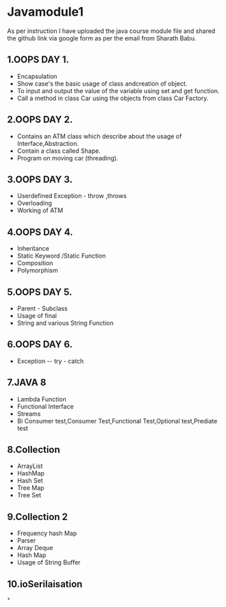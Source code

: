 # Javamodule1
As per instruction I have uploaded the java course module file and shared the github link via google form as per the email from Sharath Babu.

## 1.**OOPS DAY 1.**
   * Encapsulation
   * Show case's the basic usage of class andcreation of object.
   * To input and output the value of the variable using set and get function.
   * Call a method in class Car using the objects from class Car Factory.

## 2.**OOPS DAY 2.**
   * Contains an ATM class which describe about the usage of Interface,Abstraction.
   * Contain a class called Shape.
   * Program on moving car  (threading).

## 3.**OOPS DAY 3.**
   * Userdefined Exception - throw ,throws
   * Overloading
   * Working of ATM

## 4.**OOPS DAY 4.**
   * Inheritance
   * Static Keyword /Static Function
   * Composition
   * Polymorphism

## 5.**OOPS DAY 5.**
   * Parent - Subclass
   * Usage of final 
   * String and various String Function

## 6.**OOPS DAY 6.**
   * Exception -- try - catch 

## 7.**JAVA 8**
   * Lambda Function
   * Functional Interface
   * Streams
   * Bi Consumer test,Consumer Test,Functional Test,Optional test,Prediate test
  
## 8.**Collection**
   * ArrayList
   * HashMap
   * Hash Set
   * Tree Map
   * Tree Set

## 9.**Collection 2**
   * Frequency hash Map
   * Parser
   * Array Deque
   * Hash Map
   * Usage of String Buffer

## 10.**ioSerilaisation**
    * 
   
